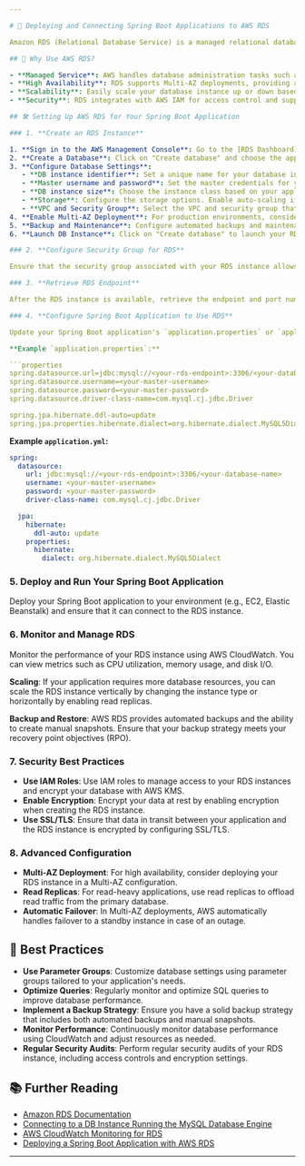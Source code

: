 ```yaml
---

# 💾 Deploying and Connecting Spring Boot Applications to AWS RDS

Amazon RDS (Relational Database Service) is a managed relational database service that makes it easy to set up, operate, and scale a relational database in the cloud. It supports various database engines, including MySQL, PostgreSQL, Oracle, and SQL Server, providing automated backups, software patching, monitoring, and scaling.

## 🎯 Why Use AWS RDS?

- **Managed Service**: AWS handles database administration tasks such as backups, patching, and scaling.
- **High Availability**: RDS supports Multi-AZ deployments, providing automatic failover to increase availability.
- **Scalability**: Easily scale your database instance up or down based on your application's needs.
- **Security**: RDS integrates with AWS IAM for access control and supports encryption at rest and in transit.

## 🛠️ Setting Up AWS RDS for Your Spring Boot Application

### 1. **Create an RDS Instance**

1. **Sign in to the AWS Management Console**: Go to the [RDS Dashboard](https://console.aws.amazon.com/rds/home).
2. **Create a Database**: Click on "Create database" and choose the appropriate database engine (e.g., MySQL, PostgreSQL).
3. **Configure Database Settings**:
   - **DB instance identifier**: Set a unique name for your database instance.
   - **Master username and password**: Set the master credentials for your database.
   - **DB instance size**: Choose the instance class based on your application’s requirements (e.g., `db.t3.micro` for development).
   - **Storage**: Configure the storage options. Enable auto-scaling if needed.
   - **VPC and Security Group**: Select the VPC and security group that will allow your EC2 instance or other resources to access the database.
4. **Enable Multi-AZ Deployment**: For production environments, consider enabling Multi-AZ deployment for high availability.
5. **Backup and Maintenance**: Configure automated backups and maintenance windows according to your needs.
6. **Launch DB Instance**: Click on "Create database" to launch your RDS instance.

### 2. **Configure Security Group for RDS**

Ensure that the security group associated with your RDS instance allows inbound traffic on the database port (e.g., 3306 for MySQL) from your application server's security group.

### 3. **Retrieve RDS Endpoint**

After the RDS instance is available, retrieve the endpoint and port number from the RDS dashboard. You will use this information to connect your Spring Boot application to the database.

### 4. **Configure Spring Boot Application to Use RDS**

Update your Spring Boot application's `application.properties` or `application.yml` to connect to the RDS instance.

**Example `application.properties`:**

```properties
spring.datasource.url=jdbc:mysql://<your-rds-endpoint>:3306/<your-database-name>
spring.datasource.username=<your-master-username>
spring.datasource.password=<your-master-password>
spring.datasource.driver-class-name=com.mysql.cj.jdbc.Driver

spring.jpa.hibernate.ddl-auto=update
spring.jpa.properties.hibernate.dialect=org.hibernate.dialect.MySQL5Dialect
```

**Example `application.yml`:**

```yaml
spring:
  datasource:
    url: jdbc:mysql://<your-rds-endpoint>:3306/<your-database-name>
    username: <your-master-username>
    password: <your-master-password>
    driver-class-name: com.mysql.cj.jdbc.Driver

  jpa:
    hibernate:
      ddl-auto: update
    properties:
      hibernate:
        dialect: org.hibernate.dialect.MySQL5Dialect
```

### 5. **Deploy and Run Your Spring Boot Application**

Deploy your Spring Boot application to your environment (e.g., EC2, Elastic Beanstalk) and ensure that it can connect to the RDS instance.

### 6. **Monitor and Manage RDS**

Monitor the performance of your RDS instance using AWS CloudWatch. You can view metrics such as CPU utilization, memory usage, and disk I/O.

**Scaling**: If your application requires more database resources, you can scale the RDS instance vertically by changing the instance type or horizontally by enabling read replicas.

**Backup and Restore**: AWS RDS provides automated backups and the ability to create manual snapshots. Ensure that your backup strategy meets your recovery point objectives (RPO).

### 7. **Security Best Practices**

- **Use IAM Roles**: Use IAM roles to manage access to your RDS instances and encrypt your database with AWS KMS.
- **Enable Encryption**: Encrypt your data at rest by enabling encryption when creating the RDS instance.
- **Use SSL/TLS**: Ensure that data in transit between your application and the RDS instance is encrypted by configuring SSL/TLS.

### 8. **Advanced Configuration**

- **Multi-AZ Deployment**: For high availability, consider deploying your RDS instance in a Multi-AZ configuration.
- **Read Replicas**: For read-heavy applications, use read replicas to offload read traffic from the primary database.
- **Automatic Failover**: In Multi-AZ deployments, AWS automatically handles failover to a standby instance in case of an outage.

## 🔑 Best Practices

- **Use Parameter Groups**: Customize database settings using parameter groups tailored to your application's needs.
- **Optimize Queries**: Regularly monitor and optimize SQL queries to improve database performance.
- **Implement a Backup Strategy**: Ensure you have a solid backup strategy that includes both automated backups and manual snapshots.
- **Monitor Performance**: Continuously monitor database performance using CloudWatch and adjust resources as needed.
- **Regular Security Audits**: Perform regular security audits of your RDS instance, including access controls and encryption settings.

## 📚 Further Reading

- [Amazon RDS Documentation](https://docs.aws.amazon.com/rds/index.html)
- [Connecting to a DB Instance Running the MySQL Database Engine](https://docs.aws.amazon.com/AmazonRDS/latest/UserGuide/USER_ConnectToInstance.html)
- [AWS CloudWatch Monitoring for RDS](https://docs.aws.amazon.com/AmazonRDS/latest/UserGuide/MonitoringOverview.html)
- [Deploying a Spring Boot Application with AWS RDS](https://spring.io/guides/gs/accessing-data-mysql/)

---
```

